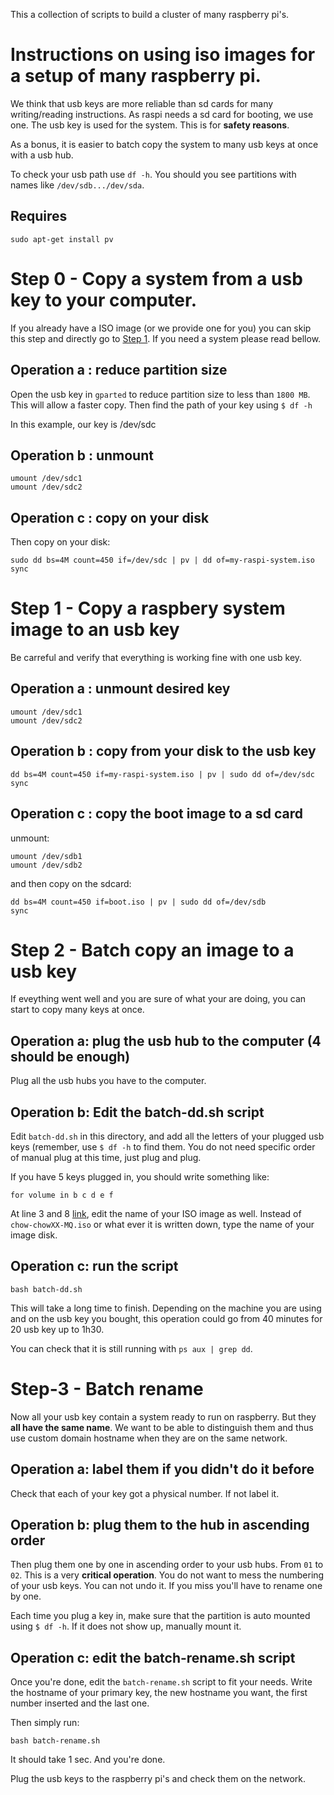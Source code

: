 This a collection of scripts to build a cluster of many raspberry pi's.


# Instructions on using iso images for a setup of many raspberry pi.

We think that usb keys are more reliable than sd cards for many writing/reading instructions.
As raspi needs a sd card for booting, we use one. The usb key is used for the system. This is for **safety reasons**.

As a bonus, it is easier to batch copy the system to many usb keys at once with a usb hub.

To check your usb path use `df -h`. You should you see partitions with names like `/dev/sdb.../dev/sda`.

## Requires

`sudo apt-get install pv`

# <a name="step-0"></a>Step 0 - Copy a system from a usb key to your computer.

If you already have a ISO image (or we provide one for you) you can skip this step and directly go to [Step 1](#step-1). 
If you need a system please read bellow.

## Operation a : reduce partition size
Open the usb key in `gparted` to reduce partition size to less than `1800 MB`. This will allow a faster copy.
Then find the path of your key using `$ df -h`

In this example, our key is /dev/sdc

## Operation b : unmount
```
umount /dev/sdc1
umount /dev/sdc2
```

## Operation c : copy on your disk
Then copy on your disk: 

```
sudo dd bs=4M count=450 if=/dev/sdc | pv | dd of=my-raspi-system.iso
sync
```

# <a name="step-1"></a>Step 1 - Copy a raspbery system image to an usb key

Be carreful and verify that everything is working fine with one usb key.

## Operation a : unmount desired key

```
umount /dev/sdc1
umount /dev/sdc2
```

## Operation b : copy from your disk to the usb key
```
dd bs=4M count=450 if=my-raspi-system.iso | pv | sudo dd of=/dev/sdc
sync
```

## Operation c : copy the boot image to a sd card

unmount:
```
umount /dev/sdb1
umount /dev/sdb2
```

and then copy on the sdcard: 
```
dd bs=4M count=450 if=boot.iso | pv | sudo dd of=/dev/sdb
sync
```

# <a name="step-2"></a>Step 2 - Batch copy an image to a usb key

If eveything went well and you are sure of what your are doing, you can start to copy many keys at once.

## Operation a: plug the usb hub to the computer (4 should be enough)

Plug all the usb hubs you have to the computer.

## Operation b: Edit the batch-dd.sh script

Edit `batch-dd.sh` in this directory, and add all the letters of your plugged usb keys (remember, use `$ df -h` to find them.
You do not need specific order of manual plug at this time, just plug and plug.

If you have 5 keys plugged in, you should write something like:

```
for volume in b c d e f
```

At line 3 and 8 [link](https://github.com/soixantecircuits/raspi-cluster/blob/master/batch-dd.sh#L8), edit the name of your ISO image as well. Instead of `chow-chowXX-MQ.iso` or what ever it is written down, type the name of your image disk.

## Operation c: run the script

```
bash batch-dd.sh
```

This will take a long time to finish. Depending on the machine you are using and on the usb key you bought, this operation could go from 40 minutes for 20 usb key up to 1h30.

You can check that it is still running with `ps aux | grep dd`.

# <a name="step-3"></a>Step-3 - Batch rename 
Now all your usb key contain a system ready to run on raspberry. But they **all have the same name**.
We want to be able to distinguish them and thus use custom domain hostname when they are on the same network.

## Operation a: label them if you didn't do it before
Check that each of your key got a physical number. If not label it.

## Operation b: plug them to the hub in ascending order
Then plug them one by one in ascending order to your usb hubs. From `01` to `02`.
This is a very **critical operation**. You do not want to mess the numbering of your usb keys. You can not undo it. If you miss you'll have to rename one by one.

Each time you plug a key in, make sure that the partition is auto mounted using `$ df -h`. 
If it does not show up, manually mount it.

## Operation c: edit the batch-rename.sh script
Once you're done, edit the `batch-rename.sh` script to fit your needs.
Write the hostname of your primary key, the new hostname you want, the first number inserted and the last one.

Then simply run:
```
bash batch-rename.sh
```
It should take 1 sec. And you're done.

Plug the usb keys to the raspberry pi's and check them on the network.